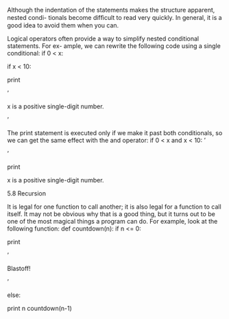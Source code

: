 Although the indentation of the statements makes the structure apparent, nested condi- tionals become difﬁcult to read very quickly. In general, it is a good idea to avoid them when you can.

Logical operators often provide a way to simplify nested conditional statements. For ex- ample, we can rewrite the following code using a single conditional: if 0 < x:

if x < 10:

print

’

x is a positive single-digit number.

’

The print statement is executed only if we make it past both conditionals, so we can get the same effect with the and operator: if 0 < x and x < 10: ’

’

print

x is a positive single-digit number.

5.8 Recursion

It is legal for one function to call another; it is also legal for a function to call itself. It may not be obvious why that is a good thing, but it turns out to be one of the most magical things a program can do. For example, look at the following function: def countdown(n): if n <= 0:

print

’

Blastoff!

’

else:

print n countdown(n-1)